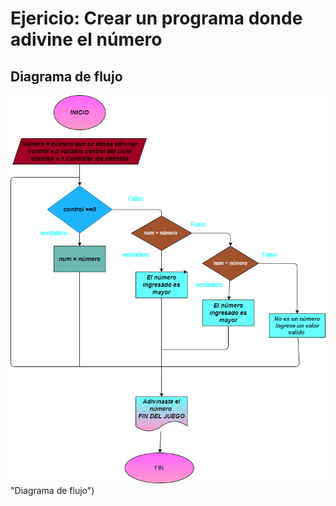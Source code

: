 # Ejericio: Crear un programa donde adivine el número

## Diagrama de flujo

![Diagrama de flujo](diagrama.png) "Diagrama de flujo")
